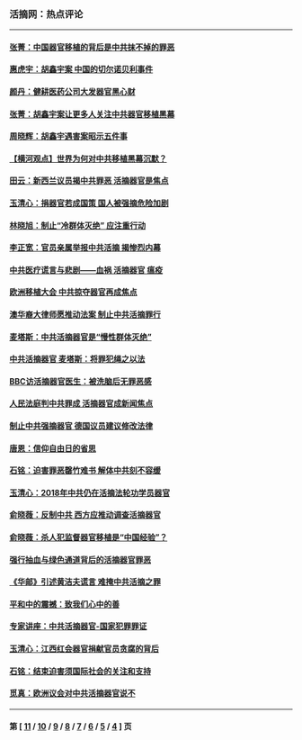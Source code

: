 ### 活摘网：热点评论
---
#### [张菁：中国器官移植的背后是中共抹不掉的罪恶](../../pages/nf5879/n13974977.md?07050430) 
#### [惠虎宇：胡鑫宇案 中国的切尔诺贝利事件](../../pages/nf5879/n13942916.md?07050430) 
#### [颜丹：健耕医药公司大发器官黑心财](../../pages/nf5879/n13940134.md?07050430) 
#### [张菁：胡鑫宇案让更多人关注中共器官移植黑幕](../../pages/nf5879/n13929073.md?07050430) 
#### [周晓辉：胡鑫宇遇害案昭示五件事](../../pages/nf5879/n13921870.md?07050430) 
#### [【横河观点】世界为何对中共移植黑幕沉默？](../../pages/nf5879/n13244249.md?07050430) 
#### [田云：新西兰议员揭中共罪恶 活摘器官是焦点](../../pages/nf5879/n13070629.md?07050430) 
#### [玉清心：捐器官若成国策 国人被强摘危险加剧](../../pages/nf5879/n12802713.md?07050430) 
#### [林晓旭：制止“冷群体灭绝” 应注重行动](../../pages/nf5879/n12779736.md?07050430) 
#### [李正宽：官员亲属举报中共活摘 揭惨烈内幕](../../pages/nf5879/n12684490.md?07050430) 
#### [中共医疗谎言与悲剧——血祸 活摘器官 瘟疫](../../pages/nf5879/n12372103.md?07050430) 
#### [欧洲移植大会 中共掠夺器官再成焦点](../../pages/nf5879/n11538883.md?07050430) 
#### [澳华裔大律师愿推动法案 制止中共活摘罪行](../../pages/nf5879/n11377039.md?07050430) 
#### [麦塔斯：中共活摘器官是“慢性群体灭绝”](../../pages/nf5879/n11350529.md?07050430) 
#### [中共活摘器官 麦塔斯：将罪犯绳之以法](../../pages/nf5879/n11347973.md?07050430) 
#### [BBC访活摘器官医生：被洗脑后无罪恶感](../../pages/nf5879/n11335935.md?07050430) 
#### [人民法庭判中共罪成 活摘器官成新闻焦点](../../pages/nf5879/n11331578.md?07050430) 
#### [制止中共强摘器官 德国议员建议修改法律](../../pages/nf5879/n11249451.md?07050430) 
#### [唐恩：信仰自由日的省思](../../pages/nf5879/n11003525.md?07050430) 
#### [石铭：迫害罪恶罄竹难书  解体中共刻不容缓](../../pages/nf5879/n10942855.md?07050430) 
#### [玉清心：2018年中共仍在活摘法轮功学员器官](../../pages/nf5879/n10914646.md?07050430) 
#### [俞晓薇：反制中共 西方应推动调查活摘器官](../../pages/nf5879/n10794671.md?07050430) 
#### [俞晓薇：杀人犯监督器官移植是“中国经验”？](../../pages/nf5879/n10466427.md?07050430) 
#### [强行抽血与绿色通道背后的活摘器官罪恶](../../pages/nf5879/n10004708.md?07050430) 
#### [《华邮》引述黄洁夫谎言 难掩中共活摘之罪](../../pages/nf5879/n9642309.md?07050430) 
#### [平和中的震撼：致我们心中的善](../../pages/nf5879/n9021123.md?07050430) 
#### [专家讲座：中共活摘器官-国家犯罪罪证](../../pages/nf5879/n8828153.md?07050430) 
#### [玉清心：江西红会器官捐献官员贪腐的背后](../../pages/nf5879/n8522122.md?07050430) 
#### [石铭：结束迫害须国际社会的关注和支持](../../pages/nf5879/n8443497.md?07050430) 
#### [觅真：欧洲议会对中共活摘器官说不](../../pages/nf5879/n8337486.md?07050430) 

---
#### 第 [ [11](./11.md?07050430) / [10](./10.md?07050430) / [9](./9.md?07050430) / [8](./8.md?07050430) / [7](./7.md?07050430) / [6](./6.md?07050430) / [5](./5.md?07050430) / [4](./4.md?07050430) ] 页
